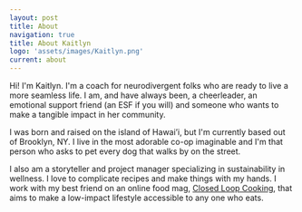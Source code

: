```yaml
---
layout: post
title: About
navigation: true
title: About Kaitlyn
logo: 'assets/images/Kaitlyn.png'
current: about
---
```


Hi! I'm Kaitlyn. I'm a coach for neurodivergent folks who are ready to live a more seamless life. I am, and have always been, a cheerleader, an emotional support friend (an ESF if you will) and someone who wants to make a tangible impact in her community.

I was born and raised on the island of Hawai’i, but I'm currently based out of Brooklyn, NY. I live in the most adorable co-op imaginable and I'm that person who asks to pet every dog that walks by on the street. 

I also am a storyteller and project manager specializing in sustainability in wellness. I love to complicate recipes and make things with my hands. I work with my best friend on an online food mag, [Closed Loop Cooking](https://closedloopcooking.com/), that aims to make a low-impact lifestyle accessible to any one who eats.

